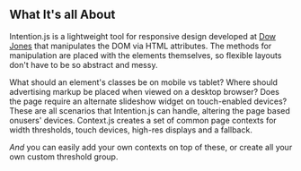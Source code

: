 <article id="pitch">
   <h2 alt="Overview">What It's all About</h2>
   <p>Intention.js is a lightweight tool for responsive design developed at <a href="https://github.com/dowjones">Dow Jones</a> that manipulates the DOM via HTML attributes. The methods for manipulation are placed with the elements themselves, so flexible layouts don't have to be so abstract and messy.</p>
   <p>What should an element's classes be on mobile vs tablet? Where should advertising markup be placed when viewed on a desktop browser? Does the page require an alternate slideshow widget on touch-enabled devices? These are all scenarios that Intention.js can handle, altering the page based onusers' devices. Context.js creates a set of common page contexts for width thresholds, touch devices, high-res displays and a fallback.</p>
   <p><i>And</i> you can easily add your own contexts on top of these, or create all your own custom threshold group.</p>
</article>
